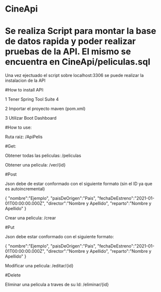 # CineApi
# Se realiza Script para montar la base de datos rapida y poder realizar pruebas de la API. El mismo se encuentra en CineApi/peliculas.sql

Una vez ejectuado el script sobre localhost:3306 se puede realizar la instalacion de la API


#How to install API:

1 Tener Spring Tool Suite 4

2 Importar el proyecto maven (pom.xml)

3 Utilizar Boot Dashboard


#How to use:

Ruta raiz: /ApiPelis


#Get:

Obtener todas las peliculas: /peliculas

Obtener una pelicula: /ver/{id}


#Post

Json debe de estar conformado con el siguiente formato (sin el ID ya que es autoincremental)

{
    "nombre":"Ejemplo",
    "paisDeOrigen":"Pais",
    "fechaDeEstreno":"2021-01-01T00:00:00.000Z",
    "director":"Nombre y Apellido",
    "reparto":"Nombre y Apellido"
}

Crear una pelicula: /crear



#Put 

Json debe estar conformado con el siguiente formato:

{
    "nombre":"Ejemplo",
    "paisDeOrigen":"Pais",
    "fechaDeEstreno":"2021-01-01T00:00:00.000Z",
    "director":"Nombre y Apellido",
    "reparto":"Nombre y Apellido"
}

Modificar una pelicula: /editar/{id}


#Delete

Eliminar una pelicula a traves de su Id: /eliminar/{id}
